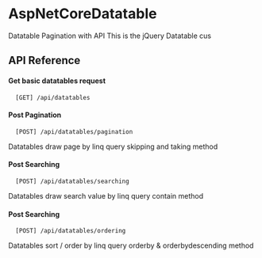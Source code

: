 # AspNetCoreDatatable
 Datatable Pagination with API
 This is the jQuery Datatable cus
 
## API Reference

#### Get basic datatables request

```http
  [GET] /api/datatables
```

#### Post Pagination

```http
  [POST] /api/datatables/pagination
```
Datatables draw page by linq query skipping and taking method

#### Post Searching

```http
  [POST] /api/datatables/searching
```
Datatables draw search value by linq query contain method

#### Post Searching

```http
  [POST] /api/datatables/ordering
```
Datatables sort / order by linq query orderby & orderbydescending method
